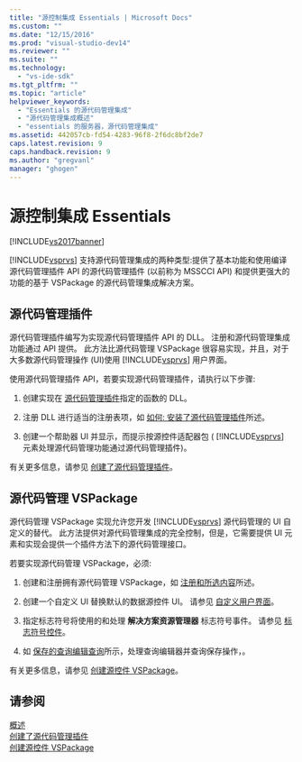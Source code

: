 ```yaml
---
title: "源控制集成 Essentials | Microsoft Docs"
ms.custom: ""
ms.date: "12/15/2016"
ms.prod: "visual-studio-dev14"
ms.reviewer: ""
ms.suite: ""
ms.technology: 
  - "vs-ide-sdk"
ms.tgt_pltfrm: ""
ms.topic: "article"
helpviewer_keywords: 
  - "Essentials 的源代码管理集成"
  - "源代码管理集成概述"
  - "essentials 的服务器，源代码管理集成"
ms.assetid: 442057cb-fd54-4283-96f8-2f6dc8bf2de7
caps.latest.revision: 9
caps.handback.revision: 9
ms.author: "gregvanl"
manager: "ghogen"
---
```

# 源控制集成 Essentials
[!INCLUDE[vs2017banner](../../code-quality/includes/vs2017banner.md)]

[!INCLUDE[vsprvs](../../code-quality/includes/vsprvs_md.md)] 支持源代码管理集成的两种类型:提供了基本功能和使用编译源代码管理插件 API 的源代码管理插件 \(以前称为 MSSCCI API\) 和提供更强大的功能的基于 VSPackage 的源代码管理集成解决方案。  
  
## 源代码管理插件  
 源代码管理插件编写为实现源代码管理插件 API 的 DLL。  注册和源代码管理集成功能通过 API 提供。  此方法比源代码管理 VSPackage 很容易实现，并且，对于大多数源代码管理操作 \(UI\)使用 [!INCLUDE[vsprvs](../../code-quality/includes/vsprvs_md.md)] 用户界面。  
  
 使用源代码管理插件 API，若要实现源代码管理插件，请执行以下步骤:  
  
1.  创建实现在 [源代码管理插件](../../extensibility/source-control-plug-ins.md)指定的函数的 DLL。  
  
2.  注册 DLL 进行适当的注册表项，如 [如何: 安装了源代码管理插件](../../extensibility/internals/how-to-install-a-source-control-plug-in.md)所述。  
  
3.  创建一个帮助器 UI 并显示，而提示按源控件适配器包 \( [!INCLUDE[vsprvs](../../code-quality/includes/vsprvs_md.md)] 元素处理源代码管理功能通过源代码管理插件\)。  
  
 有关更多信息，请参见 [创建了源代码管理插件](../../extensibility/internals/creating-a-source-control-plug-in.md)。  
  
## 源代码管理 VSPackage  
 源代码管理 VSPackage 实现允许您开发 [!INCLUDE[vsprvs](../../code-quality/includes/vsprvs_md.md)] 源代码管理的 UI 自定义的替代。  此方法提供对源代码管理集成的完全控制，但是，它需要提供 UI 元素和实现会提供一个插件方法下的源代码管理接口。  
  
 若要实现源代码管理 VSPackage，必须:  
  
1.  创建和注册拥有源代码管理 VSPackage，如 [注册和所选内容](../../extensibility/internals/registration-and-selection-source-control-vspackage.md)所述。  
  
2.  创建一个自定义 UI 替换默认的数据源控件 UI。  请参见 [自定义用户界面](../../extensibility/internals/custom-user-interface-source-control-vspackage.md)。  
  
3.  指定标志符号将使用的和处理 **解决方案资源管理器** 标志符号事件。  请参见 [标志符号控件](../../extensibility/internals/glyph-control-source-control-vspackage.md)。  
  
4.  如 [保存的查询编辑查询](../../extensibility/internals/query-edit-query-save-source-control-vspackage.md)所示，处理查询编辑器并查询保存操作，。  
  
 有关更多信息，请参见 [创建源控件 VSPackage](../../extensibility/internals/creating-a-source-control-vspackage.md)。  
  
## 请参阅  
 [概述](../../extensibility/internals/source-control-integration-overview.md)   
 [创建了源代码管理插件](../../extensibility/internals/creating-a-source-control-plug-in.md)   
 [创建源控件 VSPackage](../../extensibility/internals/creating-a-source-control-vspackage.md)